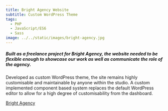 ```yaml
---
title: Bright Agency Website
subtitle: Custom WordPress Theme
tags:
  - PHP
  - JavaScript/ES6
  - Sass
image: ../../static/images/bright-agency.jpg
---
```

##### Built as a freelance project for Bright Agency, the website needed to be flexible enough to showcase our work as well as communicate the role of the agency.

Developed as custom WordPress theme, the site remains highly customisable and maintainable by anyone within the studio. A custom implemented component based system replaces the default WordPress editor to allow for a high degree of customisability from the dashboard.

[Bright Agency](https://brightagency.com.au/)
